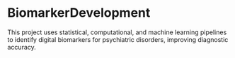 # BiomarkerDevelopment
This project uses statistical, computational, and machine learning pipelines to identify digital biomarkers for psychiatric  disorders, improving diagnostic accuracy.
